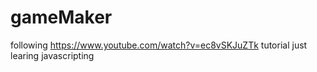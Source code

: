 # gameMaker
following https://www.youtube.com/watch?v=ec8vSKJuZTk tutorial
just learing javascripting
